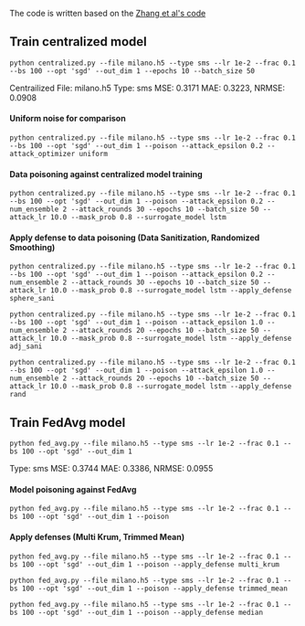 
The code is written based on the [Zhang et al's code](https://github.com/chuanting/FedDA)

## Train centralized model
```commandline
python centralized.py --file milano.h5 --type sms --lr 1e-2 --frac 0.1 --bs 100 --opt 'sgd' --out_dim 1 --epochs 10 --batch_size 50
```
Centrailized File: milano.h5 Type: sms MSE: 0.3171 MAE: 0.3223, NRMSE: 0.0908

#### Uniform noise for comparison
```commandline
python centralized.py --file milano.h5 --type sms --lr 1e-2 --frac 0.1 --bs 100 --opt 'sgd' --out_dim 1 --poison --attack_epsilon 0.2 --attack_optimizer uniform
```

#### Data poisoning against centralized model training
```commandline
python centralized.py --file milano.h5 --type sms --lr 1e-2 --frac 0.1 --bs 100 --opt 'sgd' --out_dim 1 --poison --attack_epsilon 0.2 --num_ensemble 2 --attack_rounds 30 --epochs 10 --batch_size 50 --attack_lr 10.0 --mask_prob 0.8 --surrogate_model lstm
```

#### Apply defense to data poisoning (Data Sanitization, Randomized Smoothing)

```commandline
python centralized.py --file milano.h5 --type sms --lr 1e-2 --frac 0.1 --bs 100 --opt 'sgd' --out_dim 1 --poison --attack_epsilon 0.2 --num_ensemble 2 --attack_rounds 30 --epochs 10 --batch_size 50 --attack_lr 10.0 --mask_prob 0.8 --surrogate_model lstm --apply_defense sphere_sani
```

```commandline
python centralized.py --file milano.h5 --type sms --lr 1e-2 --frac 0.1 --bs 100 --opt 'sgd' --out_dim 1 --poison --attack_epsilon 1.0 --num_ensemble 2 --attack_rounds 20 --epochs 10 --batch_size 50 --attack_lr 10.0 --mask_prob 0.8 --surrogate_model lstm --apply_defense adj_sani
```

```commandline
python centralized.py --file milano.h5 --type sms --lr 1e-2 --frac 0.1 --bs 100 --opt 'sgd' --out_dim 1 --poison --attack_epsilon 1.0 --num_ensemble 2 --attack_rounds 20 --epochs 10 --batch_size 50 --attack_lr 10.0 --mask_prob 0.8 --surrogate_model lstm --apply_defense rand
```





## Train FedAvg model
```commandline
python fed_avg.py --file milano.h5 --type sms --lr 1e-2 --frac 0.1 --bs 100 --opt 'sgd' --out_dim 1
```
Type: sms MSE: 0.3744 MAE: 0.3386, NRMSE: 0.0955

#### Model poisoning against FedAvg
```commandline
python fed_avg.py --file milano.h5 --type sms --lr 1e-2 --frac 0.1 --bs 100 --opt 'sgd' --out_dim 1 --poison
```

#### Apply defenses (Multi Krum, Trimmed Mean)
```commandline
python fed_avg.py --file milano.h5 --type sms --lr 1e-2 --frac 0.1 --bs 100 --opt 'sgd' --out_dim 1 --poison --apply_defense multi_krum
```

```commandline
python fed_avg.py --file milano.h5 --type sms --lr 1e-2 --frac 0.1 --bs 100 --opt 'sgd' --out_dim 1 --poison --apply_defense trimmed_mean
```

```commandline
python fed_avg.py --file milano.h5 --type sms --lr 1e-2 --frac 0.1 --bs 100 --opt 'sgd' --out_dim 1 --poison --apply_defense median
```



